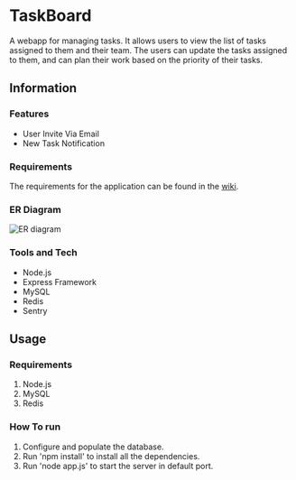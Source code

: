 # TaskBoard

A webapp for managing tasks. It allows users to view the list of tasks assigned to them and their team. The users can update the tasks assigned to them, and can plan their work based on the priority of their tasks.

## Information

### Features

* User Invite Via Email
* New Task Notification

### Requirements

The requirements for the application can be found in the [wiki](https://github.com/rahulbu/TaskBoard/wiki/Requirements).

### ER Diagram

![ER diagram](https://github.com/rahulbu/TaskBoard/blob/master/task-line.png)

### Tools and Tech

* Node.js
* Express Framework
* MySQL
* Redis
* Sentry

## Usage

### Requirements

1. Node.js
2. MySQL
3. Redis

### How To run

1. Configure and populate the database.
2. Run 'npm install' to install all the dependencies.
3. Run 'node app.js' to start the server in default port.

